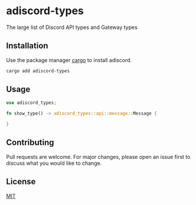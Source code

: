 # adiscord-types

The large list of Discord API types and Gateway types

## Installation

Use the package manager [cargo](https://doc.rust-lang.org/cargo/getting-started/installation.html) to install adiscord.

```bash
cargo add adiscord-types
```

## Usage

```rust
use adiscord_types;

fn show_type() -> adiscord_types::api::message::Message {

}
```

## Contributing

Pull requests are welcome. For major changes, please open an issue first
to discuss what you would like to change.

## License

[MIT](https://choosealicense.com/licenses/mit/)
